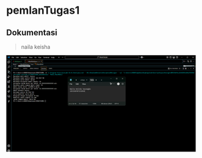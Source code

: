 ﻿# pemlanTugas1

## Dokumentasi
>naila keisha

![alt text](https://github.com/nailakeisha/pemlanTugas1/blob/main/public/ss%20praktikum.png?raw=true)
